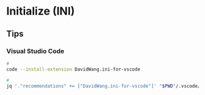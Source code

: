 # Initialize (INI)

## Tips

### Visual Studio Code

```sh
#
code --install-extension DavidWang.ini-for-vscode

#
jq '."recommendations" += ["DavidWang.ini-for-vscode"]' "$PWD"/.vscode/extensions.json | sponge "$PWD"/.vscode/extensions.json
```

